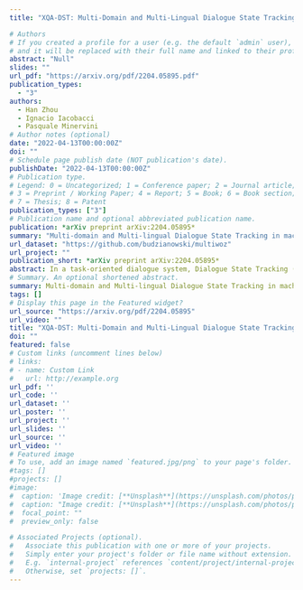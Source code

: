 ```yaml
---
title: "XQA-DST: Multi-Domain and Multi-Lingual Dialogue State Tracking"

# Authors
# If you created a profile for a user (e.g. the default `admin` user), write the username (folder name) here 
# and it will be replaced with their full name and linked to their profile.
abstract: "Null"
slides: ""
url_pdf: "https://arxiv.org/pdf/2204.05895.pdf"
publication_types:
  - "3"
authors:
  - Han Zhou
  - Ignacio Iacobacci
  - Pasquale Minervini
# Author notes (optional)
date: "2022-04-13T00:00:00Z"
doi: ""
# Schedule page publish date (NOT publication's date).
publishDate: "2022-04-13T00:00:00Z"
# Publication type.
# Legend: 0 = Uncategorized; 1 = Conference paper; 2 = Journal article;
# 3 = Preprint / Working Paper; 4 = Report; 5 = Book; 6 = Book section;
# 7 = Thesis; 8 = Patent
publication_types: ["3"]
# Publication name and optional abbreviated publication name.
publication: *arXiv preprint arXiv:2204.05895*
summary: "Multi-domain and Multi-lingual Dialogue State Tracking in machine reading comprehension."
url_dataset: "https://github.com/budzianowski/multiwoz"
url_project: ""
publication_short: *arXiv preprint arXiv:2204.05895*
abstract: In a task-oriented dialogue system, Dialogue State Tracking (DST) keeps track of all important information by filling slots with values given through the conversation. Existing methods generally rely on a predefined set of values and struggle to generalise to previously unseen slots in new domains. In this paper, we propose a multi-domain and multi-lingual dialogue state tracker in a neural reading comprehension approach. Our approach fills the slot values using span prediction, where the values are extracted from the dialogue itself. With a novel training strategy and an independent domain classifier, empirical results demonstrate that our model is a domain-scalable and open-vocabulary model that achieves 53.2% Joint Goal Accuracy (JGA) on MultiWOZ 2.1. We show its competitive transferability by zero-shot domain-adaptation experiments on MultiWOZ 2.1 with an average JGA of 31.6% for five domains. In addition, it achieves cross-lingual transfer with state-of-the-art zero-shot results, 64.9% JGA from English to German and 68.6% JGA from English to Italian on WOZ 2.0.
# Summary. An optional shortened abstract.
summary: Multi-domain and Multi-lingual Dialogue State Tracking in machine reading comprehension.
tags: []
# Display this page in the Featured widget?
url_source: "https://arxiv.org/pdf/2204.05895"
url_video: ""
title: "XQA-DST: Multi-Domain and Multi-Lingual Dialogue State Tracking"
doi: ""
featured: false
# Custom links (uncomment lines below)
# links:
# - name: Custom Link
#   url: http://example.org
url_pdf: ''
url_code: ''
url_dataset: ''
url_poster: ''
url_project: ''
url_slides: ''
url_source: ''
url_video: ''
# Featured image
# To use, add an image named `featured.jpg/png` to your page's folder. 
#tags: []
#projects: []
#image:
#  caption: 'Image credit: [**Unsplash**](https://unsplash.com/photos/pLCdAaMFLTE)'
#  caption: "Image credit: [**Unsplash**](https://unsplash.com/photos/pLCdAaMFLTE)"
#  focal_point: ""
#  preview_only: false

# Associated Projects (optional).
#   Associate this publication with one or more of your projects.
#   Simply enter your project's folder or file name without extension.
#   E.g. `internal-project` references `content/project/internal-project/index.md`.
#   Otherwise, set `projects: []`.
---
```

